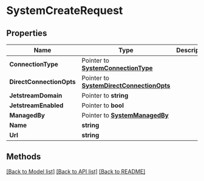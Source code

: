 # SystemCreateRequest

## Properties

Name | Type | Description | Notes
------------ | ------------- | ------------- | -------------
**ConnectionType** | Pointer to [**SystemConnectionType**](SystemConnectionType.md) |  | [optional] [default to SYSTEMCONNECTIONTYPE_AGENT]
**DirectConnectionOpts** | Pointer to [**SystemDirectConnectionOpts**](SystemDirectConnectionOpts.md) |  | [optional] 
**JetstreamDomain** | Pointer to **string** |  | [optional] 
**JetstreamEnabled** | Pointer to **bool** |  | [optional] [default to true]
**ManagedBy** | Pointer to [**SystemManagedBy**](SystemManagedBy.md) |  | [optional] 
**Name** | **string** |  | 
**Url** | **string** |  | 

## Methods


[[Back to Model list]](../README.md#documentation-for-models) [[Back to API list]](../README.md#documentation-for-api-endpoints) [[Back to README]](../README.md)


